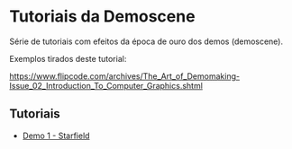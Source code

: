 # Tutoriais da Demoscene

Série de tutoriais com efeitos da época de ouro dos demos (demoscene).

Exemplos tirados deste tutorial:

https://www.flipcode.com/archives/The_Art_of_Demomaking-Issue_02_Introduction_To_Computer_Graphics.shtml

## Tutoriais

* [Demo 1 - Starfield](demo-1/)

